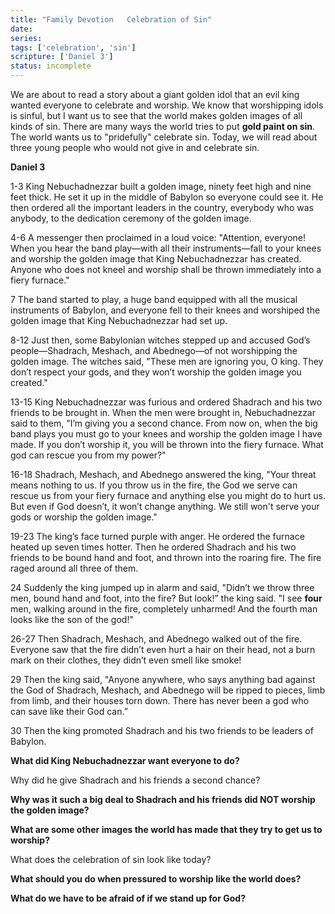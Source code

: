 ```yaml
---
title: "Family Devotion   Celebration of Sin"
date: 
series: 
tags: ['celebration', 'sin']
scripture: ['Daniel 3']
status: incomplete
---
```


We are about to read a story about a giant golden idol that an evil king wanted everyone to celebrate and worship. We know that worshipping idols is sinful, but I want us to see that the world makes golden images of all kinds of sin. There are many ways the world tries to put **gold paint on sin**. The world wants us to "pridefully" celebrate sin. Today, we will read about three young people who would not give in and celebrate sin.

**Daniel 3**

1-3 King Nebuchadnezzar built a golden image, ninety feet high and nine feet thick. He set it up in the middle of Babylon so everyone could see it. He then ordered all the important leaders in the country, everybody who was anybody, to the dedication ceremony of the golden image.

4-6 A messenger then proclaimed in a loud voice: "Attention, everyone! When you hear the band play—with all their instruments—fall to your knees and worship the golden image that King Nebuchadnezzar has created. Anyone who does not kneel and worship shall be thrown immediately into a fiery furnace."

7 The band started to play, a huge band equipped with all the musical instruments of Babylon, and everyone fell to their knees and worshiped the golden image that King Nebuchadnezzar had set up.

8-12 Just then, some Babylonian witches stepped up and accused God’s people—Shadrach, Meshach, and Abednego—of not worshipping the golden image. The witches said, "These men are ignoring you, O king. They don’t respect your gods, and they won’t worship the golden image you created."

13-15 King Nebuchadnezzar was furious and ordered Shadrach and his two friends to be brought in. When the men were brought in, Nebuchadnezzar said to them, "I’m giving you a second chance. From now on, when the big band plays you must go to your knees and worship the golden image I have made. If you don’t worship it, you will be thrown into the fiery furnace. What god can rescue you from my power?"

16-18 Shadrach, Meshach, and Abednego answered the king, "Your threat means nothing to us. If you throw us in the fire, the God we serve can rescue us from your fiery furnace and anything else you might do to hurt us. But even if God doesn’t, it won’t change anything. We still won't serve your gods or worship the golden image."

19-23 The king’s face turned purple with anger. He ordered the furnace heated up seven times hotter. Then he ordered Shadrach and his two friends to be bound hand and foot, and thrown into the roaring fire. The fire raged around all three of them.

24 Suddenly the king jumped up in alarm and said, "Didn’t we throw three men, bound hand and foot, into the fire? But look!” the king said. "I see **four** men, walking around in the fire, completely unharmed! And the fourth man looks like the son of the god!"

26-27 Then Shadrach, Meshach, and Abednego walked out of the fire. Everyone saw that the fire didn’t even hurt a hair on their head, not a burn mark on their clothes, they didn’t even smell like smoke!

29 Then the king said, "Anyone anywhere, who says anything bad against the God of Shadrach, Meshach, and Abednego will be ripped to pieces, limb from limb, and their houses torn down. There has never been a god who can save like their God can.”

30 Then the king promoted Shadrach and his two friends to be leaders of Babylon.

**What did King Nebuchadnezzar want everyone to do?**

Why did he give Shadrach and his friends a second chance?

**Why was it such a big deal to Shadrach and his friends did NOT worship the golden image?**

**What are some other images the world has made that they try to get us to worship?**

What does the celebration of sin look like today?

**What should you do when pressured to worship like the world does?**

**What do we have to be afraid of if we stand up for God?**